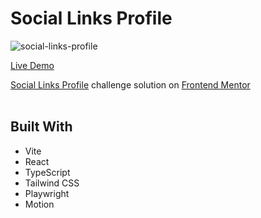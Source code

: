 # Social Links Profile

![social-links-profile](https://github.com/user-attachments/assets/cee10dc4-15a9-432d-b793-e62aa35015b5)


[Live Demo](http://achal-socials.vercel.app/github/frontendmentor/out/social-links-profile/)

[Social Links Profile](https://www.frontendmentor.io/challenges/social-links-profile-UG32l9m6dQ) challenge solution on [Frontend Mentor](https://www.frontendmentor.io)
<br><br>

## Built With

- Vite
- React
- TypeScript
- Tailwind CSS
- Playwright
- Motion
